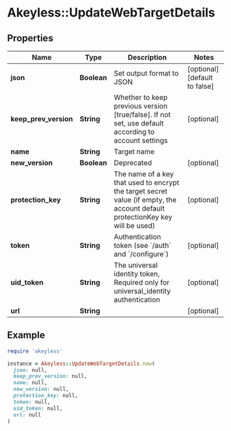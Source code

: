 # Akeyless::UpdateWebTargetDetails

## Properties

| Name | Type | Description | Notes |
| ---- | ---- | ----------- | ----- |
| **json** | **Boolean** | Set output format to JSON | [optional][default to false] |
| **keep_prev_version** | **String** | Whether to keep previous version [true/false]. If not set, use default according to account settings | [optional] |
| **name** | **String** | Target name |  |
| **new_version** | **Boolean** | Deprecated | [optional] |
| **protection_key** | **String** | The name of a key that used to encrypt the target secret value (if empty, the account default protectionKey key will be used) | [optional] |
| **token** | **String** | Authentication token (see &#x60;/auth&#x60; and &#x60;/configure&#x60;) | [optional] |
| **uid_token** | **String** | The universal identity token, Required only for universal_identity authentication | [optional] |
| **url** | **String** |  | [optional] |

## Example

```ruby
require 'akeyless'

instance = Akeyless::UpdateWebTargetDetails.new(
  json: null,
  keep_prev_version: null,
  name: null,
  new_version: null,
  protection_key: null,
  token: null,
  uid_token: null,
  url: null
)
```

